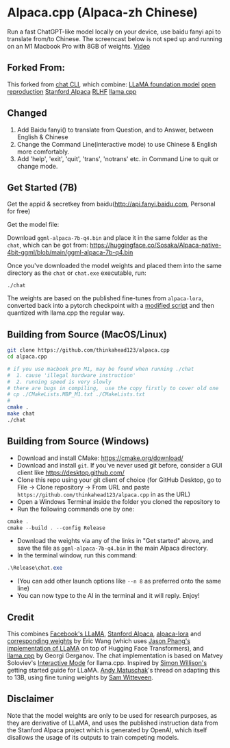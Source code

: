 # Alpaca.cpp (Alpaca-zh Chinese)

Run a fast ChatGPT-like model locally on your device, use baidu fanyi api to translate from/to Chinese. 
The screencast below is not sped up and running on an M1 Macbook Pro  with 8GB of weights. 
[Video](https://asciinema.org/a/9LB9oUH3U1qaPKNEofrMDkqZp)


## Forked From:

This forked from 
[chat CLI](https://github.com/antimatter15/alpaca.cpp), which combine:
[LLaMA foundation model](https://github.com/facebookresearch/llama) 
[open reproduction](https://github.com/tloen/alpaca-lora)
[Stanford Alpaca](https://github.com/tatsu-lab/stanford_alpaca)
[RLHF](https://huggingface.co/blog/rlhf)
[llama.cpp](https://github.com/ggerganov/llama.cpp)

## Changed 

1. Add Baidu fanyi() to translate from Question, and to Answer, between English & Chinese
2. Change the Command Line(interactive mode) to use Chinese & English more comfortably.
3. Add 'help', 'exit', 'quit', 'trans', 'notrans' etc. in Command Line to quit or change mode.

## Get Started (7B)

Get the appid & secretkey from baidu(http://api.fanyi.baidu.com, Personal for free)

Get the model file:

Download `ggml-alpaca-7b-q4.bin` and place it in the same folder as the `chat`, which can be got from:
https://huggingface.co/Sosaka/Alpaca-native-4bit-ggml/blob/main/ggml-alpaca-7b-q4.bin 

Once you've downloaded the model weights and placed them into the same directory as the `chat` or `chat.exe` executable, run:

```
./chat
```

The weights are based on the published fine-tunes from `alpaca-lora`, converted back into a pytorch checkpoint with a [modified script](https://github.com/tloen/alpaca-lora/pull/19) and then quantized with llama.cpp the regular way. 

## Building from Source (MacOS/Linux)


```sh
git clone https://github.com/thinkahead123/alpaca.cpp
cd alpaca.cpp

# if you use macbook pro M1, may be found when running ./chat
#  1. cause 'illegal hardware instruction'
#  2. running speed is very slowly
# there are bugs in compiling,  use the copy firstly to cover old one
# cp ./CMakeLists.MBP_M1.txt ./CMakeLists.txt
#
cmake .
make chat
./chat
```


## Building from Source (Windows)

- Download and install CMake: <https://cmake.org/download/>
- Download and install `git`. If you've never used git before, consider a GUI client like <https://desktop.github.com/>
- Clone this repo using your git client of choice (for GitHub Desktop, go to File -> Clone repository -> From URL and paste `https://github.com/thinkahead123/alpaca.cpp` in as the URL)
- Open a Windows Terminal inside the folder you cloned the repository to
- Run the following commands one by one:

```ps1
cmake .
cmake --build . --config Release
```

- Download the weights via any of the links in "Get started" above, and save the file as `ggml-alpaca-7b-q4.bin` in the main Alpaca directory.
- In the terminal window, run this command:
```ps1
.\Release\chat.exe
```
- (You can add other launch options like `--n 8` as preferred onto the same line)
- You can now type to the AI in the terminal and it will reply. Enjoy!

## Credit

This combines [Facebook's LLaMA](https://github.com/facebookresearch/llama), [Stanford Alpaca](https://crfm.stanford.edu/2023/03/13/alpaca.html), [alpaca-lora](https://github.com/tloen/alpaca-lora) and [corresponding weights](https://huggingface.co/tloen/alpaca-lora-7b/tree/main) by Eric Wang (which uses [Jason Phang's implementation of LLaMA](https://github.com/huggingface/transformers/pull/21955) on top of Hugging Face Transformers), and [llama.cpp](https://github.com/ggerganov/llama.cpp) by Georgi Gerganov. The chat implementation is based on Matvey Soloviev's [Interactive Mode](https://github.com/ggerganov/llama.cpp/pull/61) for llama.cpp. Inspired by [Simon Willison's](https://til.simonwillison.net/llms/llama-7b-m2) getting started guide for LLaMA. [Andy Matuschak](https://twitter.com/andy_matuschak/status/1636769182066053120)'s thread on adapting this to 13B, using fine tuning weights by [Sam Witteveen](https://huggingface.co/samwit/alpaca13B-lora). 


## Disclaimer

Note that the model weights are only to be used for research purposes, as they are derivative of LLaMA, and uses the published instruction data from the Stanford Alpaca project which is generated by OpenAI, which itself disallows the usage of its outputs to train competing models. 


